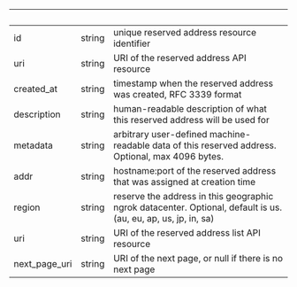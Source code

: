 <!-- Code generated for API Clients. DO NOT EDIT. -->

| &nbsp;        | &nbsp; | &nbsp;                                                                                                         |
| ------------- | ------ | -------------------------------------------------------------------------------------------------------------- |
| id            | string | unique reserved address resource identifier                                                                    |
| uri           | string | URI of the reserved address API resource                                                                       |
| created_at    | string | timestamp when the reserved address was created, RFC 3339 format                                               |
| description   | string | human-readable description of what this reserved address will be used for                                      |
| metadata      | string | arbitrary user-defined machine-readable data of this reserved address. Optional, max 4096 bytes.               |
| addr          | string | hostname:port of the reserved address that was assigned at creation time                                       |
| region        | string | reserve the address in this geographic ngrok datacenter. Optional, default is us. (au, eu, ap, us, jp, in, sa) |
| uri           | string | URI of the reserved address list API resource                                                                  |
| next_page_uri | string | URI of the next page, or null if there is no next page                                                         |
